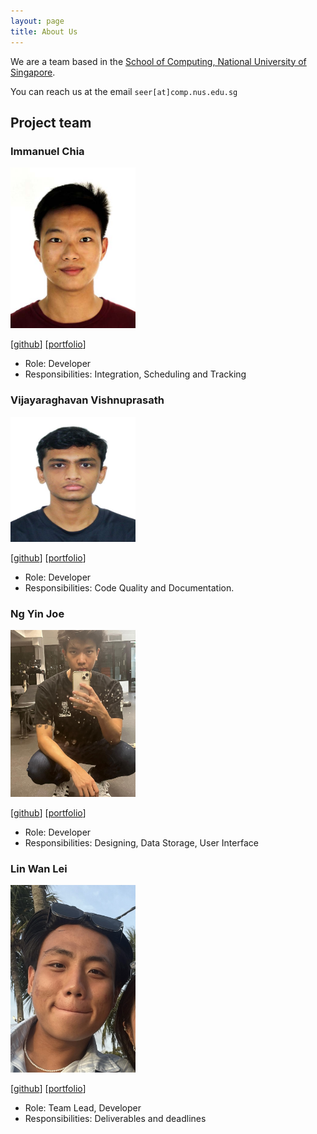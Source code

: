 ```yaml
---
layout: page
title: About Us
---
```


We are a team based in the [School of Computing, National University of Singapore](http://www.comp.nus.edu.sg).

You can reach us at the email `seer[at]comp.nus.edu.sg`

## Project team

### Immanuel Chia

<img src="images/heeaz.png" width="200px">

[[github](https://github.com/HEEaZ)]
[[portfolio](team/heeaz.md)]

* Role: Developer
* Responsibilities: Integration, Scheduling and Tracking

### Vijayaraghavan Vishnuprasath

<img src="images/timetraveller-123.png" width="200px">

[[github](http://github.com/timetraveller-123)]
[[portfolio](team/timetraveller-123.md)]

* Role: Developer
* Responsibilities: Code Quality and Documentation.

### Ng Yin Joe

<img src="images/joeng03.png" width="200px">

[[github](http://github.com/joeng03)] [[portfolio](team/joeng03.md)]

* Role: Developer
* Responsibilities: Designing, Data Storage, User Interface

### Lin Wan Lei

<img src="images/linwanleii.png" width="200px">

[[github](http://github.com/linwanleii)]
[[portfolio](team/linwanleii.md)]

* Role: Team Lead, Developer
* Responsibilities: Deliverables and deadlines

